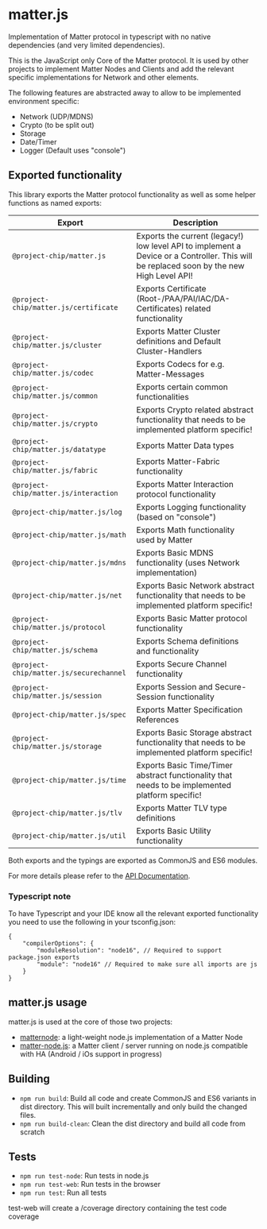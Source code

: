 # matter.js

Implementation of Matter protocol in typescript with no native dependencies (and very limited dependencies).

This is the JavaScript only Core of the Matter protocol. It is used by other projects to implement Matter Nodes and Clients and add the relevant specific implementations for Network and other elements.

The following features are abstracted away to allow to be implemented environment specific:
* Network (UDP/MDNS)
* Crypto (to be split out)
* Storage
* Date/Timer
* Logger (Default uses "console")

## Exported functionality
This library exports the Matter protocol functionality as well as some helper functions as named exports:

| Export                                  | Description                                                                                                                              |
|-----------------------------------------|------------------------------------------------------------------------------------------------------------------------------------------|
| `@project-chip/matter.js`               | Exports the current (legacy!) low level API to implement a Device or a Controller. This will be replaced soon by the new High Level API! |
| `@project-chip/matter.js/certificate`   | Exports Certificate (Root-/PAA/PAI/IAC/DA-Certificates) related functionality                                                            |
| `@project-chip/matter.js/cluster`       | Exports Matter Cluster definitions and Default Cluster-Handlers                                                                          |
| `@project-chip/matter.js/codec`         | Exports Codecs for e.g. Matter-Messages                                                                                                  |
| `@project-chip/matter.js/common`        | Exports certain common functionalities                                                                                                   |
| `@project-chip/matter.js/crypto`        | Exports Crypto related abstract functionality that needs to be implemented platform specific!                                            |
| `@project-chip/matter.js/datatype`      | Exports Matter Data types                                                                                                                |
| `@project-chip/matter.js/fabric`        | Exports Matter-Fabric functionality                                                                                                      |
| `@project-chip/matter.js/interaction`   | Exports Matter Interaction protocol functionality                                                                                        |
| `@project-chip/matter.js/log`           | Exports Logging functionality (based on "console")                                                                                       |
| `@project-chip/matter.js/math`          | Exports Math functionality used by Matter                                                                                                |
| `@project-chip/matter.js/mdns`          | Exports Basic MDNS functionality (uses Network implementation)                                                                           |
| `@project-chip/matter.js/net`           | Exports Basic Network abstract functionality that needs to be implemented platform specific!                                             |
| `@project-chip/matter.js/protocol`      | Exports Basic Matter protocol functionality                                                                                              |
| `@project-chip/matter.js/schema`        | Exports Schema definitions and functionality                                                                                             |
| `@project-chip/matter.js/securechannel` | Exports Secure Channel functionality                                                                                                     |
| `@project-chip/matter.js/session`       | Exports Session and Secure-Session functionality                                                                                         |
| `@project-chip/matter.js/spec`          | Exports Matter Specification References                                                                                                  |
| `@project-chip/matter.js/storage`       | Exports Basic Storage abstract functionality that needs to be implemented platform specific!                                             |
| `@project-chip/matter.js/time`          | Exports Basic Time/Timer abstract functionality that needs to be implemented platform specific!                                          |
| `@project-chip/matter.js/tlv`           | Exports Matter TLV type definitions                                                                                                      |
| `@project-chip/matter.js/util`          | Exports Basic Utility functionality                                                                                                      |

Both exports and the typings are exported as CommonJS and ES6 modules.

For more details please refer to the [API Documentation](../../docs/matter.js).

### Typescript note
To have Typescript and your IDE know all the relevant exported functionality you need to use the following in your tsconfig.json:

```json5
{
    "compilerOptions": {
        "moduleResolution": "node16", // Required to support package.json exports
        "module": "node16" // Required to make sure all imports are js
    }
}
```

## matter.js usage

matter.js is used at the core of those two projects:
* [matternode](https://github.com/project-chip/matternode): a light-weight node.js implementation of a Matter Node
* [matter-node.js](../matter-node.js/README.md): a Matter client / server running on node.js compatible with HA (Android / iOs support in progress)

## Building

* `npm run build`: Build all code and create CommonJS and ES6 variants in dist directory. This will built incrementally and only build the changed files.
* `npm run build-clean`: Clean the dist directory and build all code from scratch

## Tests

* `npm run test-node`: Run tests in node.js
* `npm run test-web`: Run tests in the browser
* `npm run test`: Run all tests

test-web will create a /coverage directory containing the test code coverage

